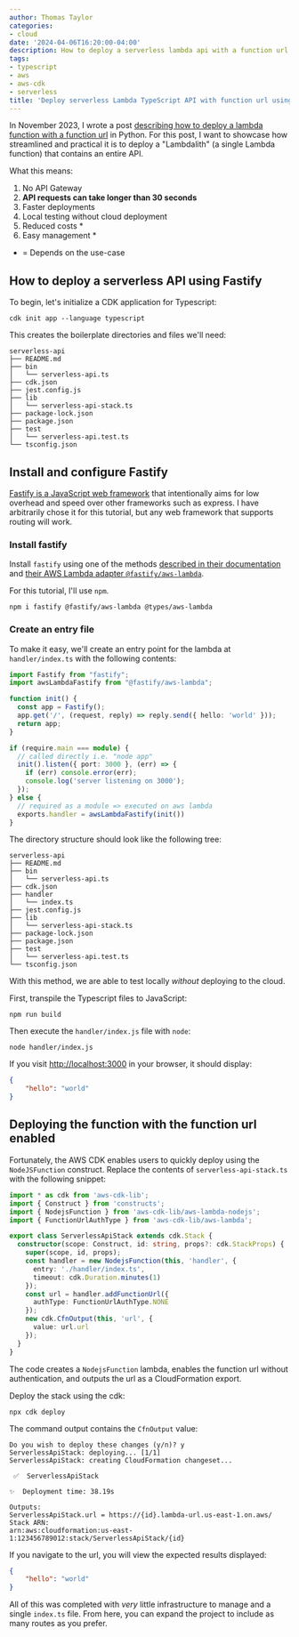 ```yaml
---
author: Thomas Taylor
categories:
- cloud
date: '2024-04-06T16:20:00-04:00'
description: How to deploy a serverless lambda api with a function url using the AWS CDK
tags:
- typescript
- aws
- aws-cdk 
- serverless
title: 'Deploy serverless Lambda TypeScript API with function url using AWS CDK'
---
```


In November 2023, I wrote a post [describing how to deploy a lambda function with a function url][1] in Python. For this post, I want to showcase how streamlined and practical it is to deploy a "Lambdalith" (a single Lambda function) that contains an entire API.

What this means:

1. No API Gateway
2. **API requests can take longer than 30 seconds**
3. Faster deployments
4. Local testing without cloud deployment
5. Reduced costs *
6. Easy management *

* = Depends on the use-case

## How to deploy a serverless API using Fastify

To begin, let's initialize a CDK application for Typescript:

```
cdk init app --language typescript
```

This creates the boilerplate directories and files we'll need:

```text
serverless-api
├── README.md
├── bin
│   └── serverless-api.ts
├── cdk.json
├── jest.config.js
├── lib
│   └── serverless-api-stack.ts
├── package-lock.json
├── package.json
├── test
│   └── serverless-api.test.ts
└── tsconfig.json
```

## Install and configure Fastify

[Fastify is a JavaScript web framework][2] that intentionally aims for low overhead and speed over other frameworks such as express. I have arbitrarily chose it for this tutorial, but any web framework that supports routing will work.

### Install fastify

Install `fastify` using one of the methods [described in their documentation][3] and [their AWS Lambda adapter `@fastify/aws-lambda`][4].

For this tutorial, I'll use `npm`.

```
npm i fastify @fastify/aws-lambda @types/aws-lambda
```

### Create an entry file

To make it easy, we'll create an entry point for the lambda at `handler/index.ts` with the following contents:

```typescript
import Fastify from "fastify";
import awsLambdaFastify from "@fastify/aws-lambda";

function init() {
  const app = Fastify();
  app.get('/', (request, reply) => reply.send({ hello: 'world' }));
  return app;
}

if (require.main === module) {
  // called directly i.e. "node app"
  init().listen({ port: 3000 }, (err) => {
    if (err) console.error(err);
    console.log('server listening on 3000');
  });
} else {
  // required as a module => executed on aws lambda
  exports.handler = awsLambdaFastify(init())
}
```

The directory structure should look like the following tree:

```text
serverless-api
├── README.md
├── bin
│   └── serverless-api.ts
├── cdk.json
├── handler
│   └── index.ts
├── jest.config.js
├── lib
│   └── serverless-api-stack.ts
├── package-lock.json
├── package.json
├── test
│   └── serverless-api.test.ts
└── tsconfig.json
```

With this method, we are able to test locally _without_ deploying to the cloud.

First, transpile the Typescript files to JavaScript:

```shell
npm run build
```

Then execute the `handler/index.js` file with `node`:

```shell
node handler/index.js
```

If you visit [http://localhost:3000][5] in your browser, it should display:

```json
{
    "hello": "world"
}
```

## Deploying the function with the function url enabled

Fortunately, the AWS CDK enables users to quickly deploy using the `NodeJSFunction` construct. Replace the contents of `serverless-api-stack.ts` with the following snippet:

```typescript
import * as cdk from 'aws-cdk-lib';
import { Construct } from 'constructs';
import { NodejsFunction } from 'aws-cdk-lib/aws-lambda-nodejs';
import { FunctionUrlAuthType } from 'aws-cdk-lib/aws-lambda';

export class ServerlessApiStack extends cdk.Stack {
  constructor(scope: Construct, id: string, props?: cdk.StackProps) {
    super(scope, id, props);
    const handler = new NodejsFunction(this, 'handler', {
      entry: './handler/index.ts',
      timeout: cdk.Duration.minutes(1)
    });
    const url = handler.addFunctionUrl({
      authType: FunctionUrlAuthType.NONE
    });
    new cdk.CfnOutput(this, 'url', {
      value: url.url
    });
  }
}
```

The code creates a `NodejsFunction` lambda, enables the function url without authentication, and outputs the url as a CloudFormation export.

Deploy the stack using the cdk:

```shell
npx cdk deploy
```

The command output contains the `CfnOutput` value:

```
Do you wish to deploy these changes (y/n)? y
ServerlessApiStack: deploying... [1/1]
ServerlessApiStack: creating CloudFormation changeset...

 ✅  ServerlessApiStack

✨  Deployment time: 38.19s

Outputs:
ServerlessApiStack.url = https://{id}.lambda-url.us-east-1.on.aws/
Stack ARN:
arn:aws:cloudformation:us-east-1:123456789012:stack/ServerlessApiStack/{id}
```

If you navigate to the url, you will view the expected results displayed:

```json
{
    "hello": "world"
}
```

All of this was completed with _very_ little infrastructure to manage and a single `index.ts` file. From here, you can expand the project to include as many routes as you prefer.

[1]: https://how.wtf/create-lambda-function-url-using-aws-cdk.html
[2]: https://fastify.dev/
[3]: https://fastify.dev/docs/latest/Guides/Getting-Started/
[4]: https://fastify.dev/docs/latest/Guides/Serverless/
[5]: http://localhost:3000
